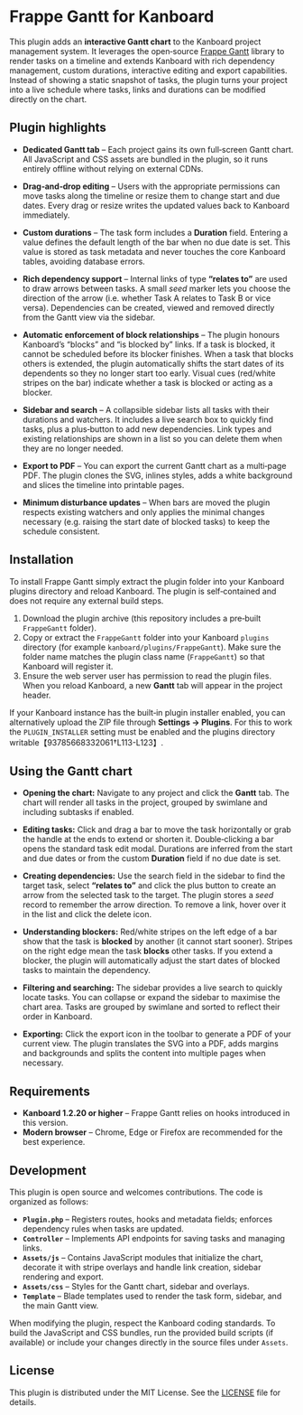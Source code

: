 # Frappe Gantt for Kanboard

This plugin adds an **interactive Gantt chart** to the Kanboard project management system.  It leverages the open‑source [Frappe Gantt](https://github.com/frappe/gantt) library to render tasks on a timeline and extends Kanboard with rich dependency management, custom durations, interactive editing and export capabilities.  Instead of showing a static snapshot of tasks, the plugin turns your project into a live schedule where tasks, links and durations can be modified directly on the chart.

## Plugin highlights

* **Dedicated Gantt tab** – Each project gains its own full‑screen Gantt chart.  All JavaScript and CSS assets are bundled in the plugin, so it runs entirely offline without relying on external CDNs.

* **Drag‑and‑drop editing** – Users with the appropriate permissions can move tasks along the timeline or resize them to change start and due dates.  Every drag or resize writes the updated values back to Kanboard immediately.

* **Custom durations** – The task form includes a **Duration** field.  Entering a value defines the default length of the bar when no due date is set.  This value is stored as task metadata and never touches the core Kanboard tables, avoiding database errors.

* **Rich dependency support** – Internal links of type **“relates to”** are used to draw arrows between tasks.  A small *seed* marker lets you choose the direction of the arrow (i.e. whether Task A relates to Task B or vice versa).  Dependencies can be created, viewed and removed directly from the Gantt view via the sidebar.

* **Automatic enforcement of block relationships** – The plugin honours Kanboard’s “blocks” and “is blocked by” links.  If a task is blocked, it cannot be scheduled before its blocker finishes.  When a task that blocks others is extended, the plugin automatically shifts the start dates of its dependents so they no longer start too early.  Visual cues (red/white stripes on the bar) indicate whether a task is blocked or acting as a blocker.

* **Sidebar and search** – A collapsible sidebar lists all tasks with their durations and watchers.  It includes a live search box to quickly find tasks, plus a plus‑button to add new dependencies.  Link types and existing relationships are shown in a list so you can delete them when they are no longer needed.

* **Export to PDF** – You can export the current Gantt chart as a multi‑page PDF.  The plugin clones the SVG, inlines styles, adds a white background and slices the timeline into printable pages.

* **Minimum disturbance updates** – When bars are moved the plugin respects existing watchers and only applies the minimal changes necessary (e.g. raising the start date of blocked tasks) to keep the schedule consistent.

## Installation

To install Frappe Gantt simply extract the plugin folder into your Kanboard plugins directory and reload Kanboard.  The plugin is self‑contained and does not require any external build steps.

1. Download the plugin archive (this repository includes a pre‑built `FrappeGantt` folder).
2. Copy or extract the `FrappeGantt` folder into your Kanboard `plugins` directory (for example `kanboard/plugins/FrappeGantt`).  Make sure the folder name matches the plugin class name (`FrappeGantt`) so that Kanboard will register it.
3. Ensure the web server user has permission to read the plugin files.  When you reload Kanboard, a new **Gantt** tab will appear in the project header.

If your Kanboard instance has the built‑in plugin installer enabled, you can alternatively upload the ZIP file through **Settings → Plugins**.  For this to work the `PLUGIN_INSTALLER` setting must be enabled and the plugins directory writable【93785668332061†L113-L123】.

## Using the Gantt chart

* **Opening the chart:** Navigate to any project and click the **Gantt** tab.  The chart will render all tasks in the project, grouped by swimlane and including subtasks if enabled.

* **Editing tasks:** Click and drag a bar to move the task horizontally or grab the handle at the ends to extend or shorten it.  Double‑clicking a bar opens the standard task edit modal.  Durations are inferred from the start and due dates or from the custom **Duration** field if no due date is set.

* **Creating dependencies:** Use the search field in the sidebar to find the target task, select **“relates to”** and click the plus button to create an arrow from the selected task to the target.  The plugin stores a *seed* record to remember the arrow direction.  To remove a link, hover over it in the list and click the delete icon.

* **Understanding blockers:** Red/white stripes on the left edge of a bar show that the task is **blocked** by another (it cannot start sooner).  Stripes on the right edge mean the task **blocks** other tasks.  If you extend a blocker, the plugin will automatically adjust the start dates of blocked tasks to maintain the dependency.

* **Filtering and searching:** The sidebar provides a live search to quickly locate tasks.  You can collapse or expand the sidebar to maximise the chart area.  Tasks are grouped by swimlane and sorted to reflect their order in Kanboard.

* **Exporting:** Click the export icon in the toolbar to generate a PDF of your current view.  The plugin translates the SVG into a PDF, adds margins and backgrounds and splits the content into multiple pages when necessary.

## Requirements

* **Kanboard 1.2.20 or higher** – Frappe Gantt relies on hooks introduced in this version.
* **Modern browser** – Chrome, Edge or Firefox are recommended for the best experience.


## Development

This plugin is open source and welcomes contributions.  The code is organized as follows:

* **`Plugin.php`** – Registers routes, hooks and metadata fields; enforces dependency rules when tasks are updated.
* **`Controller`** – Implements API endpoints for saving tasks and managing links.
* **`Assets/js`** – Contains JavaScript modules that initialize the chart, decorate it with stripe overlays and handle link creation, sidebar rendering and export.
* **`Assets/css`** – Styles for the Gantt chart, sidebar and overlays.
* **`Template`** – Blade templates used to render the task form, sidebar, and the main Gantt view.

When modifying the plugin, respect the Kanboard coding standards.  To build the JavaScript and CSS bundles, run the provided build scripts (if available) or include your changes directly in the source files under `Assets`.

## License

This plugin is distributed under the MIT License.  See the [LICENSE](LICENSE) file for details.
